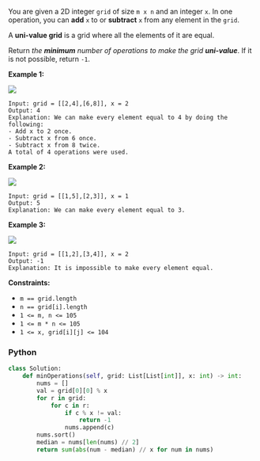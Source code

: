 You are given a 2D integer  `grid`  of size  `m x n`  and an integer  `x`. In one operation, you can  **add**  `x`  to or  **subtract**  `x`  from any element in the  `grid`.

A  **uni-value grid**  is a grid where all the elements of it are equal.

Return  _the  **minimum**  number of operations to make the grid  **uni-value**_. If it is not possible, return  `-1`.

**Example 1:**

![](https://assets.leetcode.com/uploads/2021/09/21/gridtxt.png)
```
Input: grid = [[2,4],[6,8]], x = 2
Output: 4
Explanation: We can make every element equal to 4 by doing the following: 
- Add x to 2 once.
- Subtract x from 6 once.
- Subtract x from 8 twice.
A total of 4 operations were used.
```

**Example 2:**

![](https://assets.leetcode.com/uploads/2021/09/21/gridtxt-1.png)
```
Input: grid = [[1,5],[2,3]], x = 1
Output: 5
Explanation: We can make every element equal to 3.
```

**Example 3:**

![](https://assets.leetcode.com/uploads/2021/09/21/gridtxt-2.png)
```
Input: grid = [[1,2],[3,4]], x = 2
Output: -1
Explanation: It is impossible to make every element equal.
```

**Constraints:**

-   `m == grid.length`
-   `n == grid[i].length`
-   `1 <= m, n <= 105`
-   `1 <= m * n <= 105`
-   `1 <= x, grid[i][j] <= 104`


### Python
```py
class Solution:
    def minOperations(self, grid: List[List[int]], x: int) -> int:
        nums = []
        val = grid[0][0] % x
        for r in grid:
            for c in r:
                if c % x != val:
                    return -1
                nums.append(c)
        nums.sort()
        median = nums[len(nums) // 2]
        return sum(abs(num - median) // x for num in nums)
```